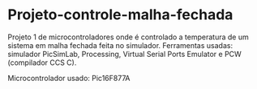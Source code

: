 # Projeto-controle-malha-fechada

Projeto 1 de microcontroladores onde é controlado a temperatura de um sistema em malha fechada feita no simulador. Ferramentas usadas: simulador PicSimLab, Processing, Virtual Serial Ports Emulator e PCW (compilador CCS C).

Microcontrolador usado: Pic16F877A

